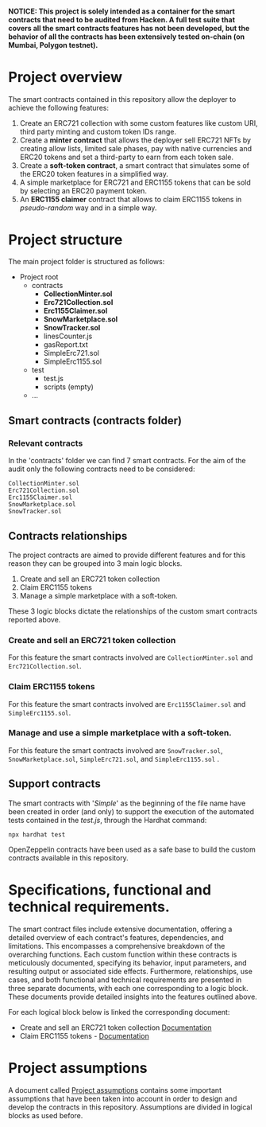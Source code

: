 #### NOTICE: This project is solely intended as a container for the smart contracts that need to be audited from Hacken. A full test suite that covers all the smart contracts features has not been developed, but the behavior of all the contracts has been extensively tested on-chain (on Mumbai, Polygon testnet).

# Project overview

The smart contracts contained in this repository allow the deployer to achieve the following features:

1. Create an ERC721 collection with some custom features like custom URI, third party minting and custom token IDs range.
2. Create a **minter contract** that allows the deployer sell ERC721 NFTs by creating allow lists, limited sale phases, pay with native currencies and ERC20 tokens and set a third-party to earn from each token sale.
3. Create a **soft-token contract**, a smart contract that simulates some of the ERC20 token features in a simplified way.
4. A simple marketplace for ERC721 and ERC1155 tokens that can be sold by selecting an ERC20 payment token.
5. An **ERC1155 claimer** contract that allows to claim ERC1155 tokens in _pseudo-random_ way and in a simple way.

# Project structure

The main project folder is structured as follows:

- Project root
  - contracts
    - **CollectionMinter.sol**
    - **Erc721Collection.sol**
    - **Erc1155Claimer.sol**
    - **SnowMarketplace.sol**
    - **SnowTracker.sol**
    - linesCounter.js
    - gasReport.txt
    - SimpleErc721.sol
    - SimpleErc1155.sol
  - test
    - test.js
    - scripts (empty)
  - ...

## Smart contracts (contracts folder)

### Relevant contracts

In the 'contracts' folder we can find 7 smart contracts.
For the aim of the audit only the following contracts need to be considered:

    CollectionMinter.sol
    Erc721Collection.sol
    Erc1155Claimer.sol
    SnowMarketplace.sol
    SnowTracker.sol

## Contracts relationships

The project contracts are aimed to provide different features and for this reason they can be grouped into 3 main logic blocks.

1. Create and sell an ERC721 token collection
2. Claim ERC1155 tokens
3. Manage a simple marketplace with a soft-token.

These 3 logic blocks dictate the relationships of the custom smart contracts reported above.

### Create and sell an ERC721 token collection

For this feature the smart contracts involved are `CollectionMinter.sol` and `Erc721Collection.sol`.

### Claim ERC1155 tokens

For this feature the smart contracts involved are `Erc1155Claimer.sol` and `SimpleErc1155.sol`.

### Manage and use a simple marketplace with a soft-token.

For this feature the smart contracts involved are `SnowTracker.sol`, `SnowMarketplace.sol`, `SimpleErc721.sol`, and `SimpleErc1155.sol` .

## Support contracts

The smart contracts with '_Simple_' as the beginning of the file name have been created in order (and only) to support the execution of the automated tests contained in the _test.js_, through the Hardhat command:

    npx hardhat test

OpenZeppelin contracts have been used as a safe base to build the custom contracts available in this repository.

# Specifications, functional and technical requirements.

The smart contract files include extensive documentation, offering a detailed overview of each contract's features, dependencies, and limitations. This encompasses a comprehensive breakdown of the overarching functions. Each custom function within these contracts is meticulously documented, specifying its behavior, input parameters, and resulting output or associated side effects. Furthermore, relationships, use cases, and both functional and technical requirements are presented in three separate documents, with each one corresponding to a logic block. These documents provide detailed insights into the features outlined above.

For each logical block below is linked the corresponding document:

- Create and sell an ERC721 token collection [Documentation](./docs/Doc%20-%20Create%20and%20sell%20an%20ERC721%20token%20collection.pdf)
- Claim ERC1155 tokens - [Documentation](./docs/Doc%20-%20Erc1155Claimer.pdf)

# Project assumptions

A document called [Project assumptions](./docs/Project%20assumptions.pdf) contains some important assumptions that have been taken into account in order to design and develop the contracts in this repository.
Assumptions are divided in logical blocks as used before.

